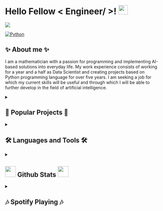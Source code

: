 # Hello Fellow < Engineer/ >! <img src = "https://raw.githubusercontent.com/MartinHeinz/MartinHeinz/master/wave.gif" width = 30px> 
<p>
  <a href="https://github.com/DenverCoder1/readme-typing-svg">
    <img src="https://readme-typing-svg.herokuapp.com?&font=IBM+Plex+Sans&color=abcdef&size=20&lines=Hi,+I'm+Maciek👋+I'm+a+Data+Scientist;Welcome+to+my+GitHub+Profile!;" />
  </a>
</p>
<p>
<a href="https://www.linkedin.com/in/m--malecki/" target="_blank">
  <img alt="Python" src="https://img.shields.io/badge/linkedin-%230077B5.svg?style=for-the-badge&logo=linkedin&logoColor=white">
</a> 
</p>

<!--   [![Gmail](https://img.shields.io/badge/Gmail-D14836?style=for-the-badge&logo=gmail&logoColor=white)]
    [![Discord](https://img.shields.io/badge/%3CServer%3E-%237289DA.svg?style=for-the-badge&logo=discord&logoColor=white)] -->
<h2> ✨ About me ✨ </h2>

I am a mathematician with a passion for programming and implementing AI-based solutions into everyday life. My work experience consists of working for a year and a half as  Data Scientist and creating projects based on Python programming language for over five years. I am seeking a job for which my current skills will be useful and through which I will be able to further develop in the field of artificial intelligence.
  
<details> 
  <summary><h2> 🌟 Popular Projects 🌟  </h2> </summary>

🌟 "Art2Sound" - algotyrm for automatically generating soundtrack music for images based on the emotions conveyed by the image. The result of work on a master's thesis: "Generating musical setting for a selected image". Description of the project will appear soon ;)

Tags:  Python, GAN, Pix2Pix, CNN, Mel-Spectrogram, MIDI

🌟 "Music Gameration" - Generating background music based on emotions for the production of game and movie productions.
Link to project website: https://music-gameration.herokuapp.com

Tags: Python, PyTorch Lightning, MusicTransformer, MIDI, WebScraping, Heroku

🌟 "#SzczepimySię - zwolennicy i przeciwnicy". - Detection of public sentiment related to vaccination. The project aimed to increase citizens' awareness of the actual opinion of the population about COVID-19 vaccination and what caused the most controversy among supporters and opponents. 
<a href="https://drive.google.com/file/d/1RSXEiQejyD0g9Vlsus2DEphEsn3PUAHf/view?usp=sharing">Link to poster</a>

Tags: Python, tweepy, HerBERT, XGBoost, GeoPandas

🌟 "Spot your taste" - A new system for recommending music on Spotify based on the relationship of songs to each other on the basis of occurrence in playlists.

Tags: Python, spotipy, KNN, streamlit, pandas, Azure


... and much more :) If you are curious about my work then feel free to contact me, I will be more than happy to tell you more about myself :)  
  
</details>
  
<details> 
  <summary><h2> 🛠️ Languages and Tools 🛠️ </h2></summary>
<!-- 
<a target="_blank">
  <img alt="" src="">
</a>  
-->
  
#### Programing Languages:
  
<p>
  <a>
    <img alt="Python" src="https://img.shields.io/badge/python-3670A0?style=for-the-badge&logo=python&logoColor=ffdd54">
  </a> 
  <a>
    <img alt="R" src="https://img.shields.io/badge/r-%23276DC3.svg?style=for-the-badge&logo=r&logoColor=white">
  </a> 
  <a href="https://learn.microsoft.com/en-us/sql/ssms/download-sql-server-management-studio-ssms?view=sql-server-ver16" target="_blank">
    <img alt="MS SQL" src="https://img.shields.io/badge/Microsoft%20SQL%20Sever-CC2927?style=for-the-badge&logo=microsoft%20sql%20server&logoColor=white">
  </a>
  <a>
    <img alt="Git" src="https://img.shields.io/badge/git-%23F05033.svg?style=for-the-badge&logo=git&logoColor=white">
  </a>  
  <a>
    <img alt="LaTeX" src="https://img.shields.io/badge/latex-%23008080.svg?style=for-the-badge&logo=latex&logoColor=white">
  </a>  
  <a href="https://www.docker.com/">
    <img alt="Docker" src="https://img.shields.io/badge/Docker-2CA5E0?style=for-the-badge&logo=docker&logoColor=white">
  </a>
</p>

#### Machine Learning & Deep Learning:
  
<p>
  <a target="_blank">
    <img alt="PyTorch" src="https://img.shields.io/badge/PyTorch-%23EE4C2C.svg?style=for-the-badge&logo=PyTorch&logoColor=white">
  </a> 
  <a target="_blank">
    <img alt="TensorFlow" src="https://img.shields.io/badge/TensorFlow-%23FF6F00.svg?style=for-the-badge&logo=TensorFlow&logoColor=white">
  </a>  
  <a href="https://scikit-learn.org/" target="_blank">
    <img alt="Scikit" src="https://img.shields.io/badge/scikit_learn-F7931E?style=for-the-badge&logo=scikit-learn&logoColor=white">
  </a>
  <a href="https://opencv.org/" target="_blank">
    <img alt="OpenCV" src="https://img.shields.io/badge/OpenCV-27338e?style=for-the-badge&logo=OpenCV&logoColor=white">
  </a>
  <a target="_blank">
    <img alt="MLFlow" src="https://img.shields.io/badge/mlflow-%23d9ead3.svg?style=for-the-badge&logo=numpy&logoColor=blue">
  </a>  
  <a target="_blank">
    <img alt="DVC" src="https://img.shields.io/badge/dvc-13ADC7.svg?style=for-the-badge&logo=DVC&logoColor=white">
  </a> 
</p>  

  
#### Data Analysis/Manipulation:
<a href="https://numpy.org/" target="_blank">
    <img alt="Numpy" src="https://img.shields.io/badge/Numpy-777BB4?style=for-the-badge&logo=numpy&logoColor=white">
  </a>

   <a href="https://pandas.pydata.org/" target="_blank">
    <img alt="Pandas" src="https://img.shields.io/badge/Pandas-2C2D72?style=for-the-badge&logo=pandas&logoColor=white">
  </a>
  
#### Visualisations & Reporting:
<p>
  <a href="https://plotly.com/" target="_blank">
    <img alt="Plotly" src="https://img.shields.io/badge/Plotly-3F4F75?style=for-the-badge&logo=plotly&logoColor=white">
  </a>
  <a target="_blank">
    <img alt="GGplot" src="https://img.shields.io/badge/ggplot-%23d9ead3.svg?style=for-the-badge&logo=Chart.js&logoColor=blue">
  </a>  
  <a target="_blank">
    <img alt="Matplotlib" src="https://img.shields.io/badge/Matplotlib-40228c.svg?style=for-the-badge&logo=LineageOS&logoColor=white">
  </a>  
  <a target="_blank">
    <img alt="Microsoft Office" src="https://img.shields.io/badge/Microsoft_Office-D83B01?style=for-the-badge&logo=microsoft-office&logoColor=white">
  </a>    
</p>
  
#### App & Dash:
<p>
  <a href="https://streamlit.io/" target="_blank">
    <img alt="Streamlit" src="https://img.shields.io/badge/Streamlit-FF4B4B?style=for-the-badge&logo=Streamlit&logoColor=white">
  </a>
  <a href="https://www.heroku.com/">
    <img alt="Heroku" src="https://img.shields.io/badge/Heroku-430098?style=for-the-badge&logo=heroku&logoColor=white">
  </a>
  <a target="_blank">
    <img alt="Vercel" src="https://img.shields.io/badge/vercel-%23000000.svg?style=for-the-badge&logo=vercel&logoColor=white">
  </a>    
</p>
  
#### Tools:
<p>
  <a href="https://jupyter.org/" target="_blank">
    <img alt="Jupyter" src="https://img.shields.io/badge/Jupyter-F37626.svg?&style=for-the-badge&logo=Jupyter&logoColor=white">
  </a>
  <a target="_blank">
    <img alt="Visual Studio Code" src="https://img.shields.io/badge/Visual%20Studio%20Code-0078d7.svg?style=for-the-badge&logo=visual-studio-code&logoColor=white">
  </a>   
  <a target="_blank">
    <img alt="Anaconda" src="https://img.shields.io/badge/Anaconda-%2344A833.svg?style=for-the-badge&logo=anaconda&logoColor=white">
  </a>  
  <a target="_blank">
    <img alt="Jira" src="https://img.shields.io/badge/jira-%230A0FFF.svg?style=for-the-badge&logo=jira&logoColor=white">
  </a>    
</p>

####  Operating Systems:
<p> 
  <a target="_blank">
    <img alt="Windows" src="https://img.shields.io/badge/Windows-0078D6?style=for-the-badge&logo=windows&logoColor=white">
  </a>  
  <a target="_blank">
    <img alt="Ubuntu" src="https://img.shields.io/badge/Ubuntu-E95420?style=for-the-badge&logo=ubuntu&logoColor=white">
  </a>  
</p>
  

  



<!-- <div style="display: inline_block"><br>
  <img align="center" alt="Rafa-Python" height="50" width="40" src="https://raw.githubusercontent.com/devicons/devicon/master/icons/python/python-original.svg">
  <img align="center" alt="Rafa-R" height="50" width="40" src="https://raw.githubusercontent.com/devicons/devicon/master/icons/r/r-original.svg">
  <img align="center" alt="Rafa-Latex" height="50" width="40" src="https://raw.githubusercontent.com/devicons/devicon/master/icons/latex/latex-original.svg">
  <img align="center" alt="Rafa-Pytorch" height="50" width="40" src="https://raw.githubusercontent.com/devicons/devicon/master/icons/pytorch/pytorch-original-wordmark.svg">
  <img align="center" alt="Rafa-vscode" height="50" width="40" src="https://raw.githubusercontent.com/devicons/devicon/master/icons/vscode/vscode-original.svg">
  <img align="center" alt="Rafa-Jupyter" height="50" width="40" src="https://raw.githubusercontent.com/devicons/devicon/master/icons/jupyter/jupyter-original-wordmark.svg">
  <img align="center" alt="Rafa-Windows" height="50" width="40" src="https://raw.githubusercontent.com/devicons/devicon/master/icons/windows8/windows8-original.svg">
  <img align="center" alt="Rafa-Ubuntu" height="50" width="40" src="https://raw.githubusercontent.com/devicons/devicon/master/icons/ubuntu/ubuntu-plain.svg">
</div> -->

</details>

<details> <summary>
<h2> <img src = "https://i.pinimg.com/originals/65/c4/f4/65c4f452571be1261e9c623f7da488ac.gif" width = 35px> Github Stats <img src = "https://i.pinimg.com/originals/65/c4/f4/65c4f452571be1261e9c623f7da488ac.gif" width = 35px> </h2></summary>
  <br/>
  <p align="center">
    <a>
    <img height="200em" src="https://github-readme-stats.vercel.app/api?username=Krukrukk&show_icons=true&theme=dracula"/>
    </a>  
  </p>
  <p align="center">
    <a>
      <img height="200em" src="https://github-readme-stats.vercel.app/api/top-langs/?username=Krukrukk&layout=compact&theme=dracula"/>
    </a>
  </p>
  <p align="center">  
    <a href="https://github.com/Krukrukk" target="_blank">
      <img alt="Visits" src="https://komarev.com/ghpvc/?username=Krukrukk&logo=GitHub&label=github%20visits&color=336699&logoColor=white&style=flat-square">
    </a>
  </p>
</details>

<!-- <details>   #TODO - convert private project to public
  <summary> <h2> 🌟 Popular Projects 🌟  </h2> </summary>
  <a href="https://github.com/Krukrukk/{name_of_project}">
  <img align="center" src="https://github-readme-stats.anuraghazra1.vercel.app/api/pin/?username=Krukrukk&repo={name_of_project}&theme=dracula" />
</a> 
</details>  -->


<details> 
  <summary> <h2> 🎶 Spotify Playing 🎶 </h2> </summary>
<table width="100%"> 
 <tr>
  <td width="50%">
    
  &nbsp; <br>  [![Spotify](https://novatorem-krukrukk.vercel.app/api/spotify?background_color=0d1117&border_color=ffffff)](https://open.spotify.com/user/76098cfc0e8d4d858d7acd96e75641a0)
</td>
  <td width="50%">
    <p align="center">   
      If you are comfortable with music on your ears and and you like fantasy music then I recommend you my playlist:
    </p> 
    <br>
    <p align="center"> 
      <a href="https://open.spotify.com/playlist/17yld6VQsHhGj7I214kei1" target="_blank">
        <img alt="Windows" src="https://img.shields.io/badge/Spotify_Playlist_'RPG_Ambiance_Fantasy_🌳_⚔️'-1DB954?style=for-the-badge&logo=Spotify&logoColor=white">
      </a>  
</table>

</details> 


